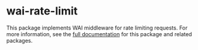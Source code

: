 # wai-rate-limit

This package implements WAI middleware for rate limiting requests. For more information, see the [full documentation](https://github.com/mbg/wai-rate-limit) for this package and related packages.
